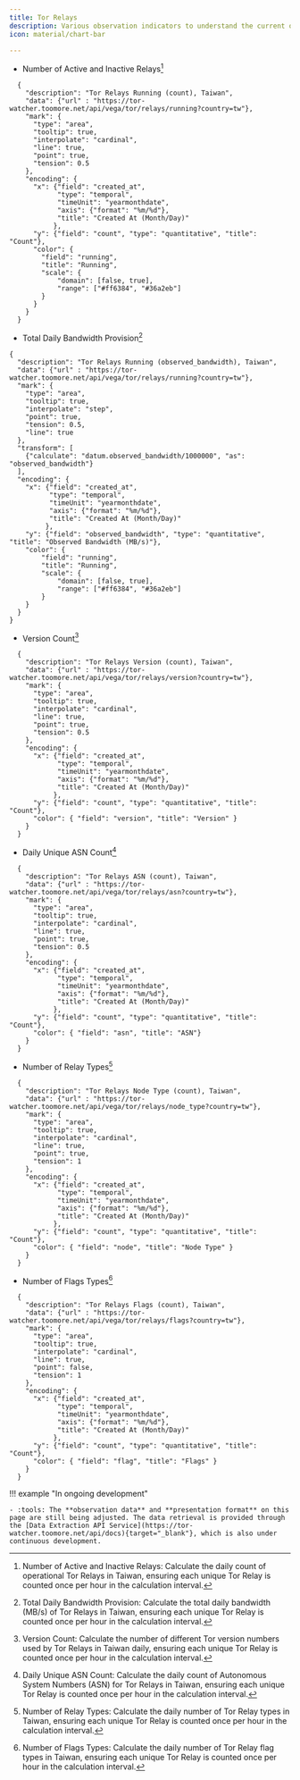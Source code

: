 ```yaml
---
title: Tor Relays
description: Various observation indicators to understand the current operation status of Tor Relays in Taiwan.
icon: material/chart-bar

---
```

<div class="grid cards" markdown>

- Number of Active and Inactive Relays[^1]
```vegalite
  {
    "description": "Tor Relays Running (count), Taiwan",
    "data": {"url" : "https://tor-watcher.toomore.net/api/vega/tor/relays/running?country=tw"},
    "mark": {
      "type": "area",
      "tooltip": true,
      "interpolate": "cardinal",
      "line": true,
      "point": true,
      "tension": 0.5
    },
    "encoding": {
      "x": {"field": "created_at",
            "type": "temporal",
            "timeUnit": "yearmonthdate",
            "axis": {"format": "%m/%d"},
            "title": "Created At (Month/Day)"
           },
      "y": {"field": "count", "type": "quantitative", "title": "Count"},
      "color": {
        "field": "running",
        "title": "Running",
        "scale": {
            "domain": [false, true],
            "range": ["#ff6384", "#36a2eb"]
        }
      }
    }
  }
```

- Total Daily Bandwidth Provision[^2]
```vegalite
{
  "description": "Tor Relays Running (observed_bandwidth), Taiwan",
  "data": {"url" : "https://tor-watcher.toomore.net/api/vega/tor/relays/running?country=tw"},
  "mark": {
    "type": "area",
    "tooltip": true,
    "interpolate": "step",
    "point": true,
    "tension": 0.5,
    "line": true
  },
  "transform": [
    {"calculate": "datum.observed_bandwidth/1000000", "as": "observed_bandwidth"}
  ],
  "encoding": {
    "x": {"field": "created_at",
          "type": "temporal",
          "timeUnit": "yearmonthdate",
          "axis": {"format": "%m/%d"},
          "title": "Created At (Month/Day)"
         },
    "y": {"field": "observed_bandwidth", "type": "quantitative", "title": "Observed Bandwidth (MB/s)"},
    "color": {
        "field": "running",
        "title": "Running",
        "scale": {
            "domain": [false, true],
            "range": ["#ff6384", "#36a2eb"]
        }
    }
  }
}
```

- Version Count[^3]
```vegalite
  {
    "description": "Tor Relays Version (count), Taiwan",
    "data": {"url" : "https://tor-watcher.toomore.net/api/vega/tor/relays/version?country=tw"},
    "mark": {
      "type": "area",
      "tooltip": true,
      "interpolate": "cardinal",
      "line": true,
      "point": true,
      "tension": 0.5
    },
    "encoding": {
      "x": {"field": "created_at",
            "type": "temporal",
            "timeUnit": "yearmonthdate",
            "axis": {"format": "%m/%d"},
            "title": "Created At (Month/Day)"
           },
      "y": {"field": "count", "type": "quantitative", "title": "Count"},
      "color": { "field": "version", "title": "Version" }
    }
  }
```

- Daily Unique ASN Count[^4]
```vegalite
  {
    "description": "Tor Relays ASN (count), Taiwan",
    "data": {"url" : "https://tor-watcher.toomore.net/api/vega/tor/relays/asn?country=tw"},
    "mark": {
      "type": "area",
      "tooltip": true,
      "interpolate": "cardinal",
      "line": true,
      "point": true,
      "tension": 0.5
    },
    "encoding": {
      "x": {"field": "created_at",
            "type": "temporal",
            "timeUnit": "yearmonthdate",
            "axis": {"format": "%m/%d"},
            "title": "Created At (Month/Day)"
           },
      "y": {"field": "count", "type": "quantitative", "title": "Count"},
      "color": { "field": "asn", "title": "ASN"}
    }
  }
```

- Number of Relay Types[^5]
```vegalite
  {
    "description": "Tor Relays Node Type (count), Taiwan",
    "data": {"url" : "https://tor-watcher.toomore.net/api/vega/tor/relays/node_type?country=tw"},
    "mark": {
      "type": "area",
      "tooltip": true,
      "interpolate": "cardinal",
      "line": true,
      "point": true,
      "tension": 1
    },
    "encoding": {
      "x": {"field": "created_at",
            "type": "temporal",
            "timeUnit": "yearmonthdate",
            "axis": {"format": "%m/%d"},
            "title": "Created At (Month/Day)"
           },
      "y": {"field": "count", "type": "quantitative", "title": "Count"},
      "color": { "field": "node", "title": "Node Type" }
    }
  }
```

- Number of Flags Types[^6]
```vegalite
  {
    "description": "Tor Relays Flags (count), Taiwan",
    "data": {"url" : "https://tor-watcher.toomore.net/api/vega/tor/relays/flags?country=tw"},
    "mark": {
      "type": "area",
      "tooltip": true,
      "interpolate": "cardinal",
      "line": true,
      "point": false,
      "tension": 1
    },
    "encoding": {
      "x": {"field": "created_at",
            "type": "temporal",
            "timeUnit": "yearmonthdate",
            "axis": {"format": "%m/%d"},
            "title": "Created At (Month/Day)"
           },
      "y": {"field": "count", "type": "quantitative", "title": "Count"},
      "color": { "field": "flag", "title": "Flags" }
    }
  }
```
</div>

!!! example "In ongoing development"

    - :tools: The **observation data** and **presentation format** on this page are still being adjusted. The data retrieval is provided through the [Data Extraction API Service](https://tor-watcher.toomore.net/api/docs){target="_blank"}, which is also under continuous development.

[^1]: Number of Active and Inactive Relays: Calculate the daily count of operational Tor Relays in Taiwan, ensuring each unique Tor Relay is counted once per hour in the calculation interval.
[^2]: Total Daily Bandwidth Provision: Calculate the total daily bandwidth (MB/s) of Tor Relays in Taiwan, ensuring each unique Tor Relay is counted once per hour in the calculation interval.
[^3]: Version Count: Calculate the number of different Tor version numbers used by Tor Relays in Taiwan daily, ensuring each unique Tor Relay is counted once per hour in the calculation interval.
[^4]: Daily Unique ASN Count: Calculate the daily count of Autonomous System Numbers (ASN) for Tor Relays in Taiwan, ensuring each unique Tor Relay is counted once per hour in the calculation interval.
[^5]: Number of Relay Types: Calculate the daily number of Tor Relay types in Taiwan, ensuring each unique Tor Relay is counted once per hour in the calculation interval.
[^6]: Number of Flags Types: Calculate the daily number of Tor Relay flag types in Taiwan, ensuring each unique Tor Relay is counted once per hour in the calculation interval.
